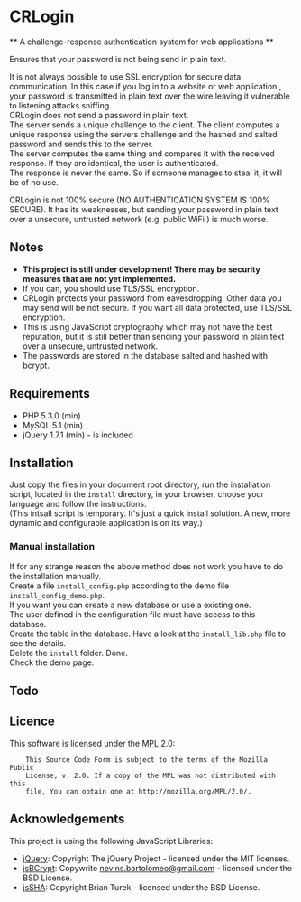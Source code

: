 CRLogin
=========


** A challenge-response authentication system for web applications  **  

Ensures that your password is not being send in plain text.  

It is not always possible to use SSL encryption for secure data communication. In this case if you log in to a website or web application , your password is transmitted in plain text over the wire leaving it vulnerable to listening attacks  sniffing.  
CRLogin does not send a password in plain text.  
The server sends a unique challenge to the client. The client computes a unique response using the servers challenge and the hashed and salted password and sends this to the server.   
The server computes the same thing and compares it with the received response. If they are identical, the user is authenticated.  
The response is never the same. So if someone manages to steal it, it will be of no use.

CRLogin is not 100% secure (NO AUTHENTICATION SYSTEM IS 100% SECURE). It has its weaknesses, but sending your password in plain text over a unsecure, untrusted network (e.g. public WiFi ) is much worse.

## Notes ##
* **This project is still under development! There may be security measures that are not yet implemented.**
* If you can, you should use TLS/SSL encryption.
* CRLogin protects your password from eavesdropping. Other data you may send will be not secure.
If you want all data protected, use TLS/SSL encryption.
* This is using JavaScript cryptography which may not have the best reputation, but it is still better than sending your password in plain text over a unsecure, untrusted network.
* The passwords are stored in the database salted and hashed with bcrypt.

## Requirements ##
*   PHP 5.3.0 (min)
*   MySQL 5.1 (min)
*   jQuery 1.7.1 (min) - is included


## Installation ##
Just copy the files in your document root directory,
run the installation script, located in the `install` directory, in your browser, choose your language and follow the instructions.  
(This intsall script is temporary. It's just a quick install solution.
A new, more dynamic and configurable application is on its way.)

### Manual installation ###

If for any strange reason the above method does not work you have to do the installation manually.  
Create a file `install_config.php` according to the demo file `install_config_demo.php`.  
If you want you can create a new database or use a existing one.   
The user defined in the configuration file must have access to this database.  
Create the table in the database. Have a look at the `install_lib.php` file to see the details.  
Delete the `install` folder. Done.  
Check the demo page.

## Todo ##

## Licence ##
This software is licensed under the [MPL](http://www.mozilla.org/MPL/2.0/) 2.0:
```
    This Source Code Form is subject to the terms of the Mozilla Public
    License, v. 2.0. If a copy of the MPL was not distributed with this
    file, You can obtain one at http://mozilla.org/MPL/2.0/.
```

## Acknowledgements ##
This project is using the following JavaScript Libraries:  
  
* [jQuery](http://jquery.com/): Copyright The jQuery Project - licensed under the MIT licenses.
* [jsBCrypt](http://code.google.com/p/javascript-bcrypt/): Copywrite nevins.bartolomeo@gmail.com - licensed under the BSD License. 
* [jsSHA](http://caligatio.github.io/jsSHA/): Copyright Brian Turek - licensed under the BSD License.